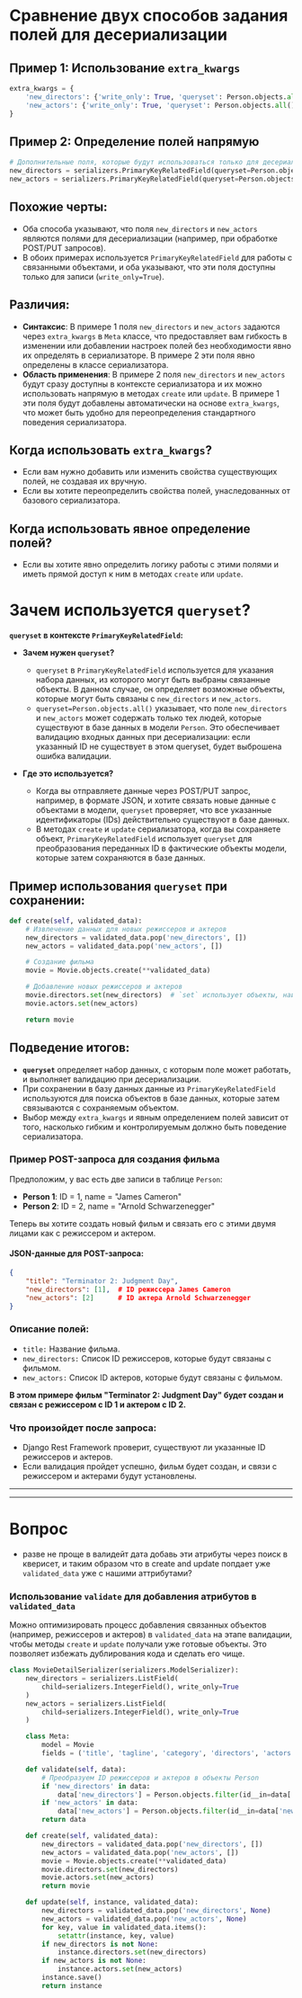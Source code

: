 
# Сравнение двух способов задания полей для десериализации

## Пример 1: Использование `extra_kwargs`

```python
extra_kwargs = {
    'new_directors': {'write_only': True, 'queryset': Person.objects.all()},
    'new_actors': {'write_only': True, 'queryset': Person.objects.all()}
}
```

## Пример 2: Определение полей напрямую

```python
# Дополнительные поля, которые будут использоваться только для десериализации (POST/PUT)
new_directors = serializers.PrimaryKeyRelatedField(queryset=Person.objects.all(), many=True, write_only=True)
new_actors = serializers.PrimaryKeyRelatedField(queryset=Person.objects.all(), many=True, write_only=True)
```

## Похожие черты:
- Оба способа указывают, что поля `new_directors` и `new_actors` являются полями для десериализации (например, при обработке POST/PUT запросов).
- В обоих примерах используется `PrimaryKeyRelatedField` для работы с связанными объектами, и оба указывают, что эти поля доступны только для записи (`write_only=True`).

## Различия:
- **Синтаксис**: В примере 1 поля `new_directors` и `new_actors` задаются через `extra_kwargs` в `Meta` классе, что предоставляет вам гибкость в изменении или добавлении настроек полей без необходимости явно их определять в сериализаторе. В примере 2 эти поля явно определены в классе сериализатора.
- **Область применения**: В примере 2 поля `new_directors` и `new_actors` будут сразу доступны в контексте сериализатора и их можно использовать напрямую в методах `create` или `update`. В примере 1 эти поля будут добавлены автоматически на основе `extra_kwargs`, что может быть удобно для переопределения стандартного поведения сериализатора.

## Когда использовать `extra_kwargs`?
- Если вам нужно добавить или изменить свойства существующих полей, не создавая их вручную.
- Если вы хотите переопределить свойства полей, унаследованных от базового сериализатора.

## Когда использовать явное определение полей?
- Если вы хотите явно определить логику работы с этими полями и иметь прямой доступ к ним в методах `create` или `update`.

# Зачем используется `queryset`?

**`queryset` в контексте `PrimaryKeyRelatedField`:**

- **Зачем нужен `queryset`?** 
  - `queryset` в `PrimaryKeyRelatedField` используется для указания набора данных, из которого могут быть выбраны связанные объекты. В данном случае, он определяет возможные объекты, которые могут быть связаны с `new_directors` и `new_actors`.
  - `queryset=Person.objects.all()` указывает, что поле `new_directors` и `new_actors` может содержать только тех людей, которые существуют в базе данных в модели `Person`. Это обеспечивает валидацию входных данных при десериализации: если указанный ID не существует в этом queryset, будет выброшена ошибка валидации.

- **Где это используется?**
  - Когда вы отправляете данные через POST/PUT запрос, например, в формате JSON, и хотите связать новые данные с объектами в модели, `queryset` проверяет, что все указанные идентификаторы (IDs) действительно существуют в базе данных.
  - В методах `create` и `update` сериализатора, когда вы сохраняете объект, `PrimaryKeyRelatedField` использует `queryset` для преобразования переданных ID в фактические объекты модели, которые затем сохраняются в базе данных.

## Пример использования `queryset` при сохранении:

```python
def create(self, validated_data):
    # Извлечение данных для новых режиссеров и актеров
    new_directors = validated_data.pop('new_directors', [])
    new_actors = validated_data.pop('new_actors', [])

    # Создание фильма
    movie = Movie.objects.create(**validated_data)

    # Добавление новых режиссеров и актеров
    movie.directors.set(new_directors)  # `set` использует объекты, найденные через `queryset`
    movie.actors.set(new_actors)

    return movie
```

## Подведение итогов:
- **`queryset`** определяет набор данных, с которым поле может работать, и выполняет валидацию при десериализации.
- При сохранении в базу данных данные из `PrimaryKeyRelatedField` используются для поиска объектов в базе данных, которые затем связываются с сохраняемым объектом.
- Выбор между `extra_kwargs` и явным определением полей зависит от того, насколько гибким и контролируемым должно быть поведение сериализатора.


### Пример POST-запроса для создания фильма

Предположим, у вас есть две записи в таблице `Person`:

- **Person 1**: ID = 1, name = "James Cameron"
- **Person 2**: ID = 2, name = "Arnold Schwarzenegger"

Теперь вы хотите создать новый фильм и связать его с этими двумя лицами как с режиссером и актером.

#### JSON-данные для POST-запроса:

```json
{
    "title": "Terminator 2: Judgment Day",
    "new_directors": [1],  # ID режиссера James Cameron
    "new_actors": [2]      # ID актера Arnold Schwarzenegger
}
```

### Описание полей:
- `title:` Название фильма.
- `new_directors:` Список ID режиссеров, которые будут связаны с фильмом.
- `new_actors:` Список ID актеров, которые будут связаны с фильмом.  

**В этом примере фильм "Terminator 2: Judgment Day" будет создан и связан с режиссером с ID 1 и актером с ID 2.**


### Что произойдет после запроса:
- Django Rest Framework проверит, существуют ли указанные ID режиссеров и актеров.  
- Если валидация пройдет успешно, фильм будет создан, и связи с режиссером и актерами будут установлены.

------

----

# Вопрос
- разве не проще в валидейт дата добавь эти атрибуты через поиск в кверисет, и таким образом что в create and update попдает уже  `validated_data` уже с нашими аттрибутами?

### Использование `validate` для добавления атрибутов в `validated_data`

Можно оптимизировать процесс добавления связанных объектов (например, режиссеров и актеров) в `validated_data` на этапе валидации, чтобы методы `create` и `update` получали уже готовые объекты. Это позволяет избежать дублирования кода и сделать его чище.


```python
class MovieDetailSerializer(serializers.ModelSerializer):
    new_directors = serializers.ListField(
        child=serializers.IntegerField(), write_only=True
    )
    new_actors = serializers.ListField(
        child=serializers.IntegerField(), write_only=True
    )

    class Meta:
        model = Movie
        fields = ('title', 'tagline', 'category', 'directors', 'actors', 'genres', 'reviews', 'new_directors', 'new_actors')

    def validate(self, data):
        # Преобразуем ID режиссеров и актеров в объекты Person
        if 'new_directors' in data:
            data['new_directors'] = Person.objects.filter(id__in=data['new_directors'])
        if 'new_actors' in data:
            data['new_actors'] = Person.objects.filter(id__in=data['new_actors'])
        return data

    def create(self, validated_data):
        new_directors = validated_data.pop('new_directors', [])
        new_actors = validated_data.pop('new_actors', [])
        movie = Movie.objects.create(**validated_data)
        movie.directors.set(new_directors)
        movie.actors.set(new_actors)
        return movie

    def update(self, instance, validated_data):
        new_directors = validated_data.pop('new_directors', None)
        new_actors = validated_data.pop('new_actors', None)
        for key, value in validated_data.items():
            setattr(instance, key, value)
        if new_directors is not None:
            instance.directors.set(new_directors)
        if new_actors is not None:
            instance.actors.set(new_actors)
        instance.save()
        return instance
```

